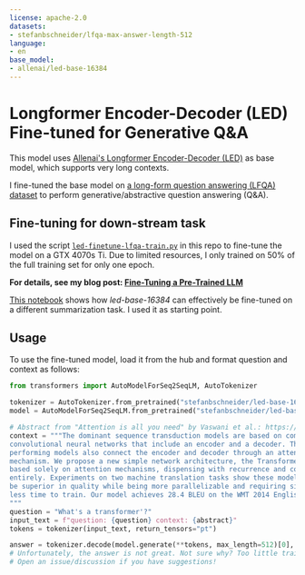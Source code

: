 ```yaml
---
license: apache-2.0
datasets:
- stefanbschneider/lfqa-max-answer-length-512
language:
- en
base_model:
- allenai/led-base-16384
---
```



# Longformer Encoder-Decoder (LED) Fine-tuned for Generative Q&A

This model uses [Allenai's Longformer Encoder-Decoder (LED)](https://huggingface.co/docs/transformers/en/model_doc/led) as base model,
which supports very long contexts.

I fine-tuned the base model on [a long-form question answering (LFQA) dataset](https://huggingface.co/datasets/stefanbschneider/lfqa-max-answer-length-512) to perform generative/abstractive question answering (Q&A).


## Fine-tuning for down-stream task

I used the script [`led-finetune-lfqa-train.py`](https://huggingface.co/stefanbschneider/led-base-16384-lfqa-ans-len-512/blob/main/led-finetune-lfqa-train.py) in this repo to fine-tune the model on a GTX 4070s Ti.
Due to limited resources, I only trained on 50% of the full training set for only one epoch.

**For details, see my blog post: [Fine-Tuning a Pre-Trained LLM](https://stefanbschneider.github.io/blog/posts/llm-fine-tuning/)**

[This notebook](https://colab.research.google.com/drive/12LjJazBl7Gam0XBPy_y0CTOJZeZ34c2v?usp=sharing) shows how *led-base-16384* can effectively be fine-tuned on a different summarization task. 
I used it as starting point.

## Usage

To use the fine-tuned model, load it from the hub and format question and context as follows:

```python
from transformers import AutoModelForSeq2SeqLM, AutoTokenizer

tokenizer = AutoTokenizer.from_pretrained("stefanbschneider/led-base-16384-lfqa-ans-len-512")
model = AutoModelForSeq2SeqLM.from_pretrained("stefanbschneider/led-base-16384-lfqa-ans-len-512")

# Abstract from "Attention is all you need" by Vaswani et al.: https://arxiv.org/abs/1706.03762
context = """The dominant sequence transduction models are based on complex recurrent or
convolutional neural networks that include an encoder and a decoder. The best
performing models also connect the encoder and decoder through an attention
mechanism. We propose a new simple network architecture, the Transformer,
based solely on attention mechanisms, dispensing with recurrence and convolutions
entirely. Experiments on two machine translation tasks show these models to
be superior in quality while being more parallelizable and requiring significantly
less time to train. Our model achieves 28.4 BLEU on the WMT 2014 Englishto-German translation task...
"""
question = "What's a transformer'?"
input_text = f"question: {question} context: {abstract}"
tokens = tokenizer(input_text, return_tensors="pt")

answer = tokenizer.decode(model.generate(**tokens, max_length=512)[0], skip_special_tokens=True)
# Unfortunately, the answer is not great. Not sure why? Too little training?
# Open an issue/discussion if you have suggestions!
```
